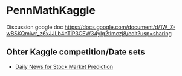 # PennMathKaggle
Discussion google doc https://docs.google.com/document/d/1W_Z-wBSKQmiwr_z6xJJLb4nTiP3CEW34ylq2tImczj8/edit?usp=sharing

## Ohter Kaggle competition/Date sets
- [Daily News for Stock Market Prediction
](https://www.kaggle.com/datasets/aaron7sun/stocknews)

